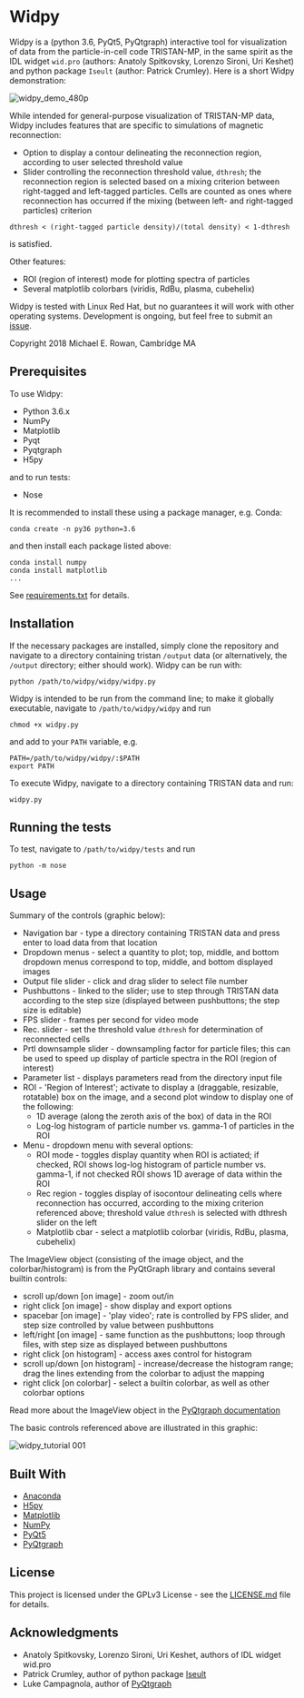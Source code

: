 Widpy
=====

Widpy is a (python 3.6, PyQt5, PyQtgraph) interactive tool for visualization of
data from the particle-in-cell code TRISTAN-MP, in the same spirit as the IDL
widget `wid.pro` (authors: Anatoly Spitkovsky, Lorenzo Sironi, Uri Keshet) and python
package  `Iseult` (author: Patrick Crumley).  Here is a short Widpy demonstration:

![widpy_demo_480p](https://user-images.githubusercontent.com/38045958/45279979-b3da5f00-b4a0-11e8-9ecf-3708ee691d06.gif)

While intended for general-purpose visualization of TRISTAN-MP data, Widpy
includes features that are specific to simulations of magnetic reconnection:

* Option to display a contour delineating the reconnection region, according to user selected threshold value
* Slider controlling the reconnection threshold value, `dthresh`; the reconnection region is selected based on a mixing criterion between right-tagged and left-tagged particles.  Cells are counted as ones where reconnection has occurred if the mixing (between left- and right-tagged particles) criterion

```
dthresh < (right-tagged particle density)/(total density) < 1-dthresh
```

is satisfied.

Other features:

* ROI (region of interest) mode for plotting spectra of particles
* Several matplotlib colorbars (viridis, RdBu, plasma, cubehelix)

Widpy is tested with Linux Red Hat, but no guarantees it will work with other operating systems.  Development is ongoing, but feel free to submit an [issue](https://github.com/mrowan137/widpy/issues).

Copyright 2018 Michael E. Rowan, Cambridge MA


Prerequisites
-------------
To use Widpy:

* Python 3.6.x
* NumPy
* Matplotlib
* Pyqt
* Pyqtgraph
* H5py

and to run tests:

* Nose

It is recommended to install these using a package manager, e.g. Conda:

```
conda create -n py36 python=3.6
```

and then install each package listed above:

```
conda install numpy
conda install matplotlib
...
```

See [requirements.txt](requirements.txt) for details.


Installation
------------

If the necessary packages are installed, simply clone the repository and navigate to a directory containing tristan `/output` data (or alternatively, the `/output` directory; either should work).  Widpy can be run with:

```
python /path/to/widpy/widpy/widpy.py
```

Widpy is intended to be run from the command line; to make it globally executable, navigate to `/path/to/widpy/widpy` and run

```
chmod +x widpy.py
```
    
and add to your `PATH` variable, e.g.

```
PATH=/path/to/widpy/widpy/:$PATH
export PATH
```

To execute Widpy, navigate to a directory containing TRISTAN data and run:

```
widpy.py
```

Running the tests
-----------------

To test, navigate to `/path/to/widpy/tests` and run

```
python -m nose
```

Usage
-----

Summary of the controls (graphic below):

* Navigation bar - type a directory containing TRISTAN data and press enter to load data from that location
* Dropdown menus - select a quantity to plot; top, middle, and bottom dropdown menus correspond to top, middle, and bottom displayed images
* Output file slider - click and drag slider to select file number
* Pushbuttons  - linked to the slider; use to step through TRISTAN data according to the step size (displayed between pushbuttons; the step size is editable)
* FPS slider  - frames per second for video mode
* Rec. slider - set the threshold value `dthresh` for determination of reconnected cells
* Prtl downsample slider - downsampling factor for particle files; this can be used to speed up display of particle spectra in the ROI (region of interest)
* Parameter list - displays parameters read from the directory input file
* ROI - 'Region of Interest'; activate to display a (draggable, resizable, rotatable) box on the image, and a second plot window to display one of the following:
  * 1D average (along the zeroth axis of the box) of data in the ROI
  * Log-log histogram of particle number vs. gamma-1 of particles in the ROI
* Menu - dropdown menu with several options:
  * ROI mode - toggles display quantity when ROI is actiated; if checked, ROI shows log-log histogram of particle number vs. gamma-1, if not checked ROI shows 1D average of data within the ROI
  * Rec region - toggles display of isocontour delineating cells where reconnection has occurred, according to the mixing criterion referenced above; threshold value `dthresh` is selected with dthresh slider on the left
  * Matplotlib cbar - select a matplotlib colorbar (viridis, RdBu, plasma, cubehelix)

The ImageView object (consisting of the image object, and the colorbar/histogram) is from the PyQtGraph library and contains several builtin controls:
* scroll up/down [on image] - zoom out/in
* right click [on image] - show display and export options
* spacebar [on image] - 'play video'; rate is controlled by FPS slider, and step size controlled by value between pushbuttons
* left/right [on image] - same function as the pushbuttons; loop through files, with step size as displayed between pushbuttons
* right click [on histogram] - access axes control for histogram
* scroll up/down [on histogram] - increase/decrease the histogram range; drag the lines extending from the colorbar to adjust the mapping
* right click [on colorbar] - select a builtin colorbar, as well as other colorbar options

Read more about the ImageView object in the [PyQtgraph documentation](http://pyqtgraph.org/documentation/)

The basic controls referenced above are illustrated in this graphic:

![widpy_tutorial 001](https://user-images.githubusercontent.com/38045958/45284161-cd35d800-b4ad-11e8-82ca-7ac3a69906cc.jpeg)


Built With
----------

* [Anaconda](https://docs.anaconda.com/)
* [H5py](http://docs.h5py.org/en/latest/) 
* [Matplotlib](https://matplotlib.org/contents.html)
* [NumPy](https://docs.scipy.org/doc/numpy/)
* [PyQt5](http://pyqt.sourceforge.net/Docs/PyQt5/)
* [PyQtgraph](http://pyqtgraph.org/documentation/)


License
-------

This project is licensed under the GPLv3 License - see the [LICENSE.md](LICENSE.md) file for details.


Acknowledgments
---------------

* Anatoly Spitkovsky, Lorenzo Sironi, Uri Keshet, authors of IDL widget wid.pro
* Patrick Crumley, author of python package [Iseult](https://github.com/pcrumley/Iseult)
* Luke Campagnola, author of [PyQtgraph](http://pyqtgraph.org/documentation/)


